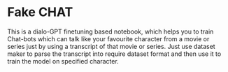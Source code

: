 # Fake CHAT
This is a dialo-GPT finetuning based notebook, which helps you to train Chat-bots which can talk like your favourite character from a movie or series just by using a transcript of that movie or series. Just use dataset maker to parse the
transcript into require dataset format and then use it to train the model on specified character.
